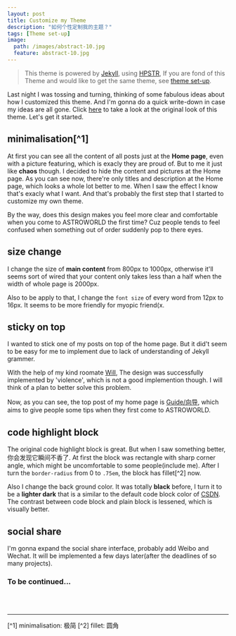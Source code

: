 ```yaml
---
layout: post
title: Customize my Theme
description: "如何个性定制我的主题？"
tags: [Theme set-up]
image:
  path: /images/abstract-10.jpg
  feature: abstract-10.jpg
---
```


> This theme is powered by [Jekyll](http://jekyllrb.com/), using [HPSTR](https://mademistakes.com/work/hpstr-jekyll-theme/), If you are fond of this Theme and would like to get the same theme, see [theme set-up](/theme-setup/).


Last night I was tossing and turning, thinking of some fabulous ideas about how I customized this theme. And I'm gonna do a quick write-down in case my ideas are all gone. Click [here](https://mmistakes.github.io/jekyll-theme-hpstr/) to take a look at the original look of this theme. Let's get it started.

## minimalisation[^1]

At first you can see all the content of all posts just at the **Home page**, even with a picture featuring, which is exacly they are proud of. But to me it just like **chaos** though. I decided to hide the content and pictures at the Home page. As you can see now, there're only titles and description at the Home page, which looks a whole lot better to me. When I saw the effect I know that's exacly what I want. And that's probably the first step that I started to customize my own theme.

By the way, does this design makes you feel more clear and comfortable when you come to ASTROWORLD the first time? Cuz people tends to feel confused when something out of order suddenly pop to there eyes.

## size change

I change the size of **main content** from 800px to 1000px, otherwise it'll seems sort of wired that your content only takes less than a half when the width of whole page is 2000px.

Also to be apply to that, I change the `font size` of every word from 12px to 16px. It seems to be more friendly for myopic friend(x.

## sticky on top

I wanted to stick one of my posts on top of the home page. But it did't seem to be easy for me to implement due to lack of understanding of Jekyll grammer.

With the help of my kind roomate [Will](https://willyangywt.cc), The design was successfully implemented by 'violence', which is not a good implemention though. I will think of a plan to better solve this problem.

Now, as you can see, the top post of my home page is [Guide/向导](https://lucameng.github.io/Guide/), which aims to give people some tips when they first come to ASTROWORLD.

## code highlight block

The original code highlight block is great. But when I saw something better, 你会发现它瞬间不香了. At first the block was rectangle with sharp corner angle, which might be uncomfortable to some people(include me). After I turn the `border-radius` from 0 to `.75em`, the block has fillet[^2] now.

Also I change the back ground color. It was totally **black** before, I turn it to be a **lighter dark** that is a similar to the default code block color of [CSDN](https://www.csdn.net/). The contrast between code block and plain block is lessened, which is visually better.

## social share

I'm gonna expand the social share interface, probably add Weibo and Wechat. It will be implemented a few days later(after the deadlines of so many projects).

### To be continued...

<br/>
<br/>

___

[^1] minimalisation: 极简
[^2] fillet: 圆角
